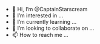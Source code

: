 - 👋 Hi, I’m @CaptainStarscream
- 👀 I’m interested in ...
- 🌱 I’m currently learning ...
- 💞️ I’m looking to collaborate on ...
- 📫 How to reach me ...

<!---
CaptainStarscream/CaptainStarscream is a ✨ special ✨ repository because its `README.md` (this file) appears on your GitHub profile.
You can click the Preview link to take a look at your changes.
--->
